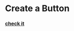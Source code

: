 # Create a Button

### [check it](https://deepak5j.github.io/HackerrankPractice/10%20Days%20of%20Javascript/Day%208-%20Create%20a%20Button/)
